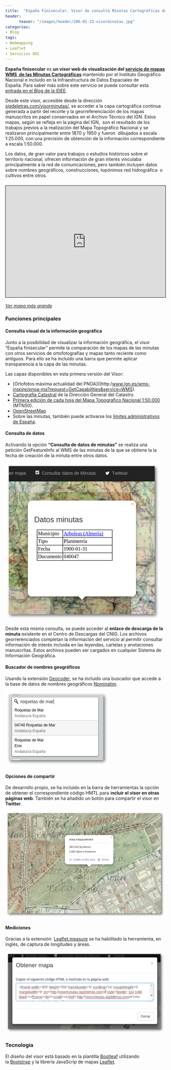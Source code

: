 ```yaml
---
title:  "España Finisecular. Visor de consulta Minutas Cartográficas del IGN"
header:
      teaser: "/images/header/206-02-23-visorminutas.jpg"
categories: 
- Blog
tags:
- Webmapping
- Leaflet
- Servicios OGC
---
```


**España finisecular** es **un visor web de visualización del [servicio de mapas WMS  de las Minutas Cartográficas](http://www.ign.es/wms/minutas-cartograficas?request=GetCapabilities&service=WMS)** mantenido por el Instituto Geográfico Nacional e incluido en la Infraestructura de Datos Espaciales de España. Para saber más sobre este servicio se puede consultar esta [entrada en el Blog de la IDEE](http://blog-idee.blogspot.com.es/2015/09/servicio-de-mapas-de-minutas.html).

Desde este visor, accesible desde la dirección [sigdeletras.com/visorminutas/](http://sigdeletras.com/visorminutas/), se acceder a la capa cartográfica continua generada a partir del recorte y la georreferenciación de los mapas manuscritos en papel conservados en el Archivo Técnico del IGN. Estos mapas, según se refleja en la página del IGN,  son el resultado de los trabajos previos a la realización del Mapa Topográfico Nacional y se realizaron principalmente entre 1870 y 1950 y fueron  dibujados a escala 1:25.000, con una precisión de obtención de la información correspondiente a escala 1:50.000.

Los datos, de gran valor para trabajos o estudios históricos sobre el territorio nacional, ofrecen información de gran interés vinculaba principalmente a la red de comunicaciones, pero también incluyen datos sobre nombres geográficos, construcciones, topónimos red hidrográfica  o cultivos entre otros.

###   
<iframe style="border: 1px solid black;" src="http://sigdeletras.com/visorminutas" frameborder="0" marginwidth="0" marginheight="0" scrolling="no" width="100%" height="350"></iframe>

*[Ver mapa más grande](http://visorminutas.sigdeletras.com/)*

### Funciones principales

#### Consulta visual de la información geográfica

Junto a la posibilidad de visualizar la información geográfica, el visor “España finisecular” permite la comparación de los mapas de las minutas con otros servicios de ortofotografías y mapas tanto reciente como antiguos. Para ello se ha incluido una barra que permite aplicar transparencia a la capa de las minutas.

Las capas disponibles en esta primera versión del Visor:

*   [Ortofotos máxima actualidad del PNOA]((http:/www.ign.es/wms-inspire/pnoa-ma?request=GetCapabilities&service=WMS).
*   [Cartografía Catastral](http://ovc.catastro.meh.es/Cartografia/WMS/ServidorWMS.aspx?request=GetCapabilities&service=WMS) de la Dirección General del Catastro.
*   [Primera edición de cada hoja del Mapa Topográfico Nacional 1:50.000](http://www.ign.es/wms/primera-edicion-mtn?request=GetCapabilities&service=WMS) (MTN50).
*   [OpenStreetMap](http://www.openstreetmap.org/)
*   Sobre las minutas, también puede activarse los [límites administrativos de España](http://www.ign.es/wms-inspire/unidades-administrativas?request=GetCapabilities&service=WMS).

#### Consulta de datos

Activando la opción **“Consulta de datos de minutas”** se realiza una petición GetFeatureInfo al WMS de las minutas de la que se obtiene la la fecha de creación de la minuta entre otros datos.

![](/images/blog/04_wms.jpg)

Desde esta misma consulta, se puede acceder al **enlace de descarga de la minuta** existente en el Centro de Descargas del CNIG. Los archivos georrerenciados completan la información del servicio al permitir consultar información de interés incluida en las leyendas, cartelas y anotaciones manuscritas. Estos archivos pueden ser cargados en cualquier Sistema de Información Geográfica.

#### Buscador de nombres geográficos

Usando la extensión [Geocoder,](https://github.com/perliedman/leaflet-control-geocoder) se ha incluido una buscador que accede a la base de datos de nombres geográficos [Nominatim](http://wiki.openstreetmap.org/wiki/Nominatim).

![](/images/blog/01_loc.jpg)

#### Opciones de compartir

De desarrollo propio, se ha incluido en la barra de herramientas la opción de obtener el correspondiente código HMTL para i**ncluir el visor en otras páginas web**. También se ha añadido un botón para compartir el visor en **Twitter**.

![](/images/blog/02_measue.jpg)

#### Mediciones

Gracias a la extensión  [Leaflet.measure](https://github.com/ljagis/leaflet-measure) se ha habilitado la herramienta, en inglés, de captura de longitudes y áreas. 

![](/images/blog/03_embeber.jpg)

### Tecnología

El diseño del visor está basado en la plantilla [Bootleaf](http://bmcbride.github.io/bootleaf/) utilizando la [Bootstrap](http://getbootstrap.com/) y la librería JavaScrip de mapas [Leaflet](http://leafletjs.com/).
        
